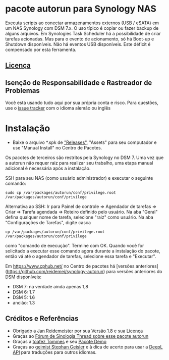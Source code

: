# pacote autorun para Synology NAS
Executa scripts ao conectar armazenamentos externos (USB / eSATA) em um NAS Synology com DSM 7.x. O uso típico é copiar ou fazer backup de alguns arquivos.
Em Synologies Task Scheduler há a possibilidade de criar tarefas acionadas. Mas para o evento de acionamento, só há Boot-up e Shutdown disponíveis. Não há eventos USB disponíveis. Este déficit é compensado por esta ferramenta.

## [Licença](https://htmlpreview.github.io/?https://github.com/schmidhorst/synology-autorun/blob/main/package/ui/licence_ptb.html)

## Isenção de Responsabilidade e Rastreador de Problemas
Você está usando tudo aqui por sua própria conta e risco.
Para questões, use o [issue tracker](https://github.com/schmidhorst/synology-autorun/issues) com o idioma alemão ou inglês

# Instalação
* Baixe o arquivo *.spk de ["Releases"](https://github.com/schmidhorst/synology-autorun/releases), "Assets" para seu computador e use "Manual Install" no Centro de Pacotes.

Os pacotes de terceiros são restritos pela Synology no DSM 7. Uma vez que a autorun não requer raiz
para realizar seu trabalho, uma etapa manual adicional é necessária após a instalação.

SSH para seu NAS (como usuário administrador) e executar o seguinte comando:
```shell
sudo cp /var/packages/autorun/conf/privilege.root /var/packages/autorun/conf/privilege
```
Alternativa ao SSH:
Ir para Painel de controle => Agendador de tarefas => Criar => Tarefa agendada => Roteiro definido pelo usuário. Na aba "Geral" defina qualquer nome de tarefa, selecione "raiz" como usuário. Na aba "Configurações de Tarefas", digite
casca
```shell
cp /var/packages/autorun/conf/privilege.root /var/packages/autorun/conf/privilege
```
como "comando de execução". Termine com OK. Quando você for solicitado a executar esse comando agora durante a instalação do pacote, então vá até o agendador de tarefas, selecione essa tarefa e "Executar".

Em https://www.cphub.net/ no Centro de pacotes há [versões anteriores] (https://github.com/reidemei/synology-autorun) para versões anteriores do DSM disponíveis:
* DSM 7: na verdade ainda apenas 1,8
* DSM 6: 1.7
* DSM 5: 1.6
* ancião: 1.3

## Créditos e Referências
- Obrigado a [Jan Reidemeister](https://github.com/reidemei) por sua [Versão 1.8](https://github.com/reidemei/synology-autorun) e sua [Licença](https://github.com/reidemei/synology-autorun/blob/main/LICENSE)
- Graças ao [Fórum de Sinologia Thread sobre esse pacote autorun](https://www.synology-forum.de/threads/autorun-fuer-ext-datentraeger.18360/)
- Graças a [toafez Tommes](https://github.com/toafez) e seu [Pacote Demo](https://github.com/toafez/DSM7DemoSPK)
- Graças ao [geimist Stephan Geisler](https://github.com/geimist) e à dica de acerto para usar a [DeepL API](https://www.deepl.com/docs-api) para traduções para outros idiomas.


